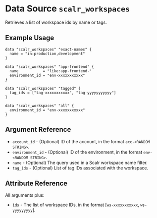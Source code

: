 
# Data Source `scalr_workspaces` 

Retrieves a list of workspace ids by name or tags.

## Example Usage

```hcl
data "scalr_workspaces" "exact-names" {
  name = "in:production,development"
}

data "scalr_workspaces" "app-frontend" {
  name           = "like:app-frontend-"
  environment_id = "env-xxxxxxxxxxx"
}

data "scalr_workspaces" "tagged" {
  tag_ids = ["tag-xxxxxxxxxxx", "tag-yyyyyyyyyyy"]
}

data "scalr_workspaces" "all" {
  environment_id = "env-xxxxxxxxxxx"
}
```

## Argument Reference

* `account_id` - (Optional) ID of the account, in the format `acc-<RANDOM STRING>`.
* `environment_id` - (Optional) ID of the environment, in the format `env-<RANDOM STRING>`.
* `name` - (Optional) The query used in a Scalr workspace name filter.
* `tag_ids` - (Optional) List of tag IDs associated with the workspace.

## Attribute Reference

All arguments plus:

* `ids` - The list of workspace IDs, in the format [`ws-xxxxxxxxxxx`, `ws-yyyyyyyyy`].

